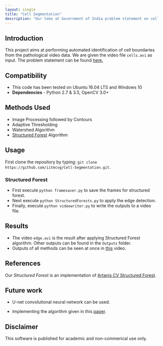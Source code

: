 ```yaml
---
layout: single
title: "Cell Segmentation"
description: "Our take at Government of India problem statement on cell identification."
---
```


## Introduction

This project aims at performing automated identification of cell boundaries from the pathological video data.
We are given the video file `cells.avi` as input. The problem statement can be found [here.](https://innovate.mygov.in/challenges/identifying-cell-boundaries-from-video-data/)

## Compatibility

* This code has been tested on Ubuntu 16.04 LTS and Windows 10
* **Dependencies** - Python 2.7 & 3.5, OpenCV 3.0+

## Methods Used

* Image Processing followed by Contours
* Adaptive Thresholding
* Watershed Algorithm
* [Structured Forest](https://pdollar.github.io/files/papers/DollarPAMI15edges.pdf) Algorithm

## Usage

First clone the repository by typing: `git clone https://github.com/iitmcvg/Cell-Segmentation.git`.

### Structured Forest

* First execute `python framesaver.py` to save the frames for structured forest.
* Next execute `python StructuredForests.py` to apply the edge detection.
* Finally, execute `python videowriter.py` to write the outputs to a video file.

## Results

* The video `edge.avi` is the result after applying Structured Forest algorithm. Other outputs can be found in the `Outputs` folder.
* Outputs of all methods can be seen at once in [this](https://drive.google.com/file/d/1mmDtpkT1wQzZ-aafKzgkFz4BpQd9eV88/view?usp=sharing) video.

## References

Our *Structured Forest* is an implementation of [Artanis CV Structured Forest](https://github.com/ArtanisCV/StructuredForests).

## Future work

* U-net convolutional neural network can be used.

* Implementing the algorithm given in this [paper](https://www.ncbi.nlm.nih.gov/pmc/articles/PMC5096676/).

## Disclaimer

This software is published for academic and non-commerical use only.
